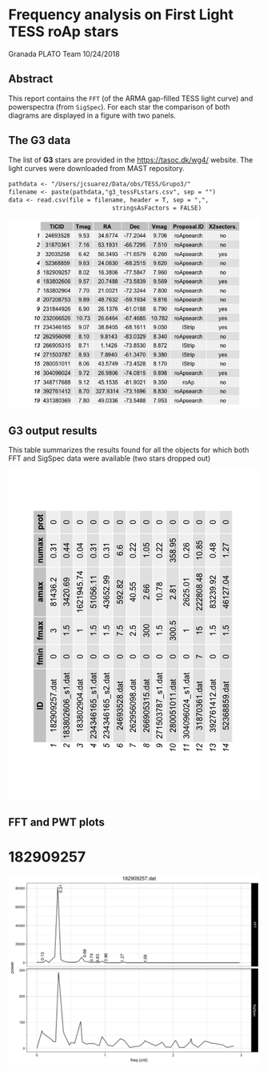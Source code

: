 Frequency analysis on First Light TESS roAp stars 
================
Granada PLATO Team
10/24/2018


## Abstract

This report contains the `FFT` (of the ARMA gap-filled TESS light curve) and 
powerspectra (from `SigSpec`).
For each star the comparison of both diagrams are displayed in a figure with 
two panels.

## The G3 data

The list of **G3** stars are provided in the <https://tasoc.dk/wg4/> website. 
The light curves were downloaded from MAST repository.


```{r g3 data}
pathdata <- "/Users/jcsuarez/Data/obs/TESS/Grupo3/"
filename <- paste(pathdata,"g3_tessFLstars.csv", sep = "")
data <- read.csv(file = filename, header = T, sep = ",", 
                             stringsAsFactors = FALSE)
```

![](FiguresG3/g3data_ini.png)


## G3 output results

This table summarizes the results found for all the objects for which both FFT and SigSpec
data were available (two stars dropped out)

![](FiguresG3/g3_results.png)

## FFT and PWT plots 

# 182909257

![](FiguresG3/182909257.dat.png)
